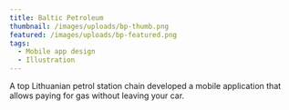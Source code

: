 ```yaml
---
title: Baltic Petroleum
thumbnail: /images/uploads/bp-thumb.png
featured: /images/uploads/bp-featured.png
tags:
  - Mobile app design
  - Illustration
---
```

A top Lithuanian petrol station chain developed a mobile application that allows paying for gas without leaving your car.
